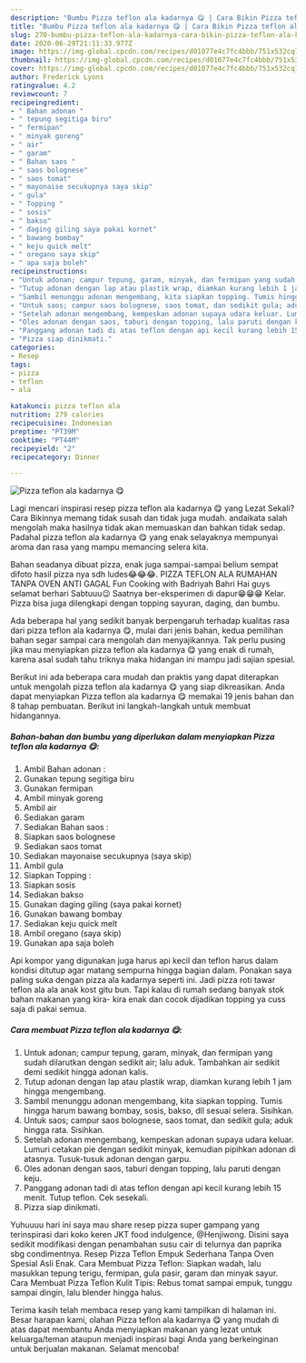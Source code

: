 ```yaml
---
description: "Bumbu Pizza teflon ala kadarnya 😋 | Cara Bikin Pizza teflon ala kadarnya 😋 Yang Paling Enak"
title: "Bumbu Pizza teflon ala kadarnya 😋 | Cara Bikin Pizza teflon ala kadarnya 😋 Yang Paling Enak"
slug: 270-bumbu-pizza-teflon-ala-kadarnya-cara-bikin-pizza-teflon-ala-kadarnya-yang-paling-enak
date: 2020-06-29T21:11:33.977Z
image: https://img-global.cpcdn.com/recipes/d01077e4c7fc4bbb/751x532cq70/pizza-teflon-ala-kadarnya-😋-foto-resep-utama.jpg
thumbnail: https://img-global.cpcdn.com/recipes/d01077e4c7fc4bbb/751x532cq70/pizza-teflon-ala-kadarnya-😋-foto-resep-utama.jpg
cover: https://img-global.cpcdn.com/recipes/d01077e4c7fc4bbb/751x532cq70/pizza-teflon-ala-kadarnya-😋-foto-resep-utama.jpg
author: Frederick Lyons
ratingvalue: 4.2
reviewcount: 7
recipeingredient:
- " Bahan adonan "
- " tepung segitiga biru"
- " fermipan"
- " minyak goreng"
- " air"
- " garam"
- " Bahan saos "
- " saos bolognese"
- " saos tomat"
- " mayonaise secukupnya saya skip"
- " gula"
- " Topping "
- " sosis"
- " bakso"
- " daging giling saya pakai kornet"
- " bawang bombay"
- " keju quick melt"
- " oregano saya skip"
- " apa saja boleh"
recipeinstructions:
- "Untuk adonan; campur tepung, garam, minyak, dan fermipan yang sudah dilarutkan dengan sedikit air; lalu aduk. Tambahkan air sedikit demi sedikit hingga adonan kalis."
- "Tutup adonan dengan lap atau plastik wrap, diamkan kurang lebih 1 jam hingga mengembang."
- "Sambil menunggu adonan mengembang, kita siapkan topping. Tumis hingga harum bawang bombay, sosis, bakso, dll sesuai selera. Sisihkan."
- "Untuk saos; campur saos bolognese, saos tomat, dan sedikit gula; aduk hingga rata. Sisihkan."
- "Setelah adonan mengembang, kempeskan adonan supaya udara keluar. Lumuri cetakan pie dengan sedikit minyak, kemudian pipihkan adonan di atasnya. Tusuk-tusuk adonan dengan garpu."
- "Oles adonan dengan saos, taburi dengan topping, lalu paruti dengan keju."
- "Panggang adonan tadi di atas teflon dengan api kecil kurang lebih 15 menit. Tutup teflon. Cek sesekali."
- "Pizza siap dinikmati."
categories:
- Resep
tags:
- pizza
- teflon
- ala

katakunci: pizza teflon ala 
nutrition: 279 calories
recipecuisine: Indonesian
preptime: "PT39M"
cooktime: "PT44M"
recipeyield: "2"
recipecategory: Dinner

---
```



![Pizza teflon ala kadarnya 😋](https://img-global.cpcdn.com/recipes/d01077e4c7fc4bbb/751x532cq70/pizza-teflon-ala-kadarnya-😋-foto-resep-utama.jpg)

Lagi mencari inspirasi resep pizza teflon ala kadarnya 😋 yang Lezat Sekali? Cara Bikinnya memang tidak susah dan tidak juga mudah. andaikata salah mengolah maka hasilnya tidak akan memuaskan dan bahkan tidak sedap. Padahal pizza teflon ala kadarnya 😋 yang enak selayaknya mempunyai aroma dan rasa yang mampu memancing selera kita.

Bahan seadanya dibuat pizza, enak juga sampai-sampai belium sempat difoto hasil pizza nya sdh ludes😂😂😂. PIZZA TEFLON ALA RUMAHAN TANPA OVEN ANTI GAGAL Fun Cooking with Badriyah Bahri Hai guys selamat berhari Sabtuuu😉 Saatnya ber-eksperimen di dapur😁😁😁 Kelar. Pizza bisa juga dilengkapi dengan topping sayuran, daging, dan bumbu.

Ada beberapa hal yang sedikit banyak berpengaruh terhadap kualitas rasa dari pizza teflon ala kadarnya 😋, mulai dari jenis bahan, kedua pemilihan bahan segar sampai cara mengolah dan menyajikannya. Tak perlu pusing jika mau menyiapkan pizza teflon ala kadarnya 😋 yang enak di rumah, karena asal sudah tahu triknya maka hidangan ini mampu jadi sajian spesial.


Berikut ini ada beberapa cara mudah dan praktis yang dapat diterapkan untuk mengolah pizza teflon ala kadarnya 😋 yang siap dikreasikan. Anda dapat menyiapkan Pizza teflon ala kadarnya 😋 memakai 19 jenis bahan dan 8 tahap pembuatan. Berikut ini langkah-langkah untuk membuat hidangannya.

<!--inarticleads1-->

##### Bahan-bahan dan bumbu yang diperlukan dalam menyiapkan Pizza teflon ala kadarnya 😋:

1. Ambil  Bahan adonan :
1. Gunakan  tepung segitiga biru
1. Gunakan  fermipan
1. Ambil  minyak goreng
1. Ambil  air
1. Sediakan  garam
1. Sediakan  Bahan saos :
1. Siapkan  saos bolognese
1. Sediakan  saos tomat
1. Sediakan  mayonaise secukupnya (saya skip)
1. Ambil  gula
1. Siapkan  Topping :
1. Siapkan  sosis
1. Sediakan  bakso
1. Gunakan  daging giling (saya pakai kornet)
1. Gunakan  bawang bombay
1. Sediakan  keju quick melt
1. Ambil  oregano (saya skip)
1. Gunakan  apa saja boleh


Api kompor yang digunakan juga harus api kecil dan teflon harus dalam kondisi ditutup agar matang sempurna hingga bagian dalam. Ponakan saya paling suka dengan pizza ala kadarnya seperti ini. Jadi pizza roti tawar teflon ala ala anak kost gitu bun. Tapi kalau di rumah sedang banyak stok bahan makanan yang kira- kira enak dan cocok dijadikan topping ya cuss saja di pakai semua. 

<!--inarticleads2-->

##### Cara membuat Pizza teflon ala kadarnya 😋:

1. Untuk adonan; campur tepung, garam, minyak, dan fermipan yang sudah dilarutkan dengan sedikit air; lalu aduk. Tambahkan air sedikit demi sedikit hingga adonan kalis.
1. Tutup adonan dengan lap atau plastik wrap, diamkan kurang lebih 1 jam hingga mengembang.
1. Sambil menunggu adonan mengembang, kita siapkan topping. Tumis hingga harum bawang bombay, sosis, bakso, dll sesuai selera. Sisihkan.
1. Untuk saos; campur saos bolognese, saos tomat, dan sedikit gula; aduk hingga rata. Sisihkan.
1. Setelah adonan mengembang, kempeskan adonan supaya udara keluar. Lumuri cetakan pie dengan sedikit minyak, kemudian pipihkan adonan di atasnya. Tusuk-tusuk adonan dengan garpu.
1. Oles adonan dengan saos, taburi dengan topping, lalu paruti dengan keju.
1. Panggang adonan tadi di atas teflon dengan api kecil kurang lebih 15 menit. Tutup teflon. Cek sesekali.
1. Pizza siap dinikmati.


Yuhuuuu hari ini saya mau share resep pizza super gampang yang terinspirasi dari koko keren JKT food indulgence, @Henjiwong. Disini saya sedikit modifikasi dengan penambahan susu cair di telurnya dan paprika sbg condimentnya. Resep Pizza Teflon Empuk Sederhana Tanpa Oven Spesial Asli Enak. Cara Membuat Pizza Teflon: Siapkan wadah, lalu masukkan tepung terigu, fermipan, gula pasir, garam dan minyak sayur. Cara Membuat Pizza Teflon Kulit Tipis: Rebus tomat sampai empuk, tunggu sampai dingin, lalu blender hingga halus. 

Terima kasih telah membaca resep yang kami tampilkan di halaman ini. Besar harapan kami, olahan Pizza teflon ala kadarnya 😋 yang mudah di atas dapat membantu Anda menyiapkan makanan yang lezat untuk keluarga/teman ataupun menjadi inspirasi bagi Anda yang berkeinginan untuk berjualan makanan. Selamat mencoba!
